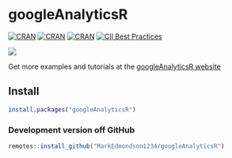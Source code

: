 # googleAnalyticsR

[![CRAN](http://www.r-pkg.org/badges/version/googleAnalyticsR)](https://cran.r-project.org/package=googleAnalyticsR)
[![CRAN](https://cranlogs.r-pkg.org/badges/grand-total/googleAnalyticsR)](https://cranlogs.r-pkg.org/badges/grand-total/googleAnalyticsR)
[![CRAN](https://cranlogs.r-pkg.org/badges/googleAnalyticsR)](https://cranlogs.r-pkg.org/badges/googleAnalyticsR)
[![CII Best Practices](https://bestpractices.coreinfrastructure.org/projects/2025/badge)](https://bestpractices.coreinfrastructure.org/projects/2025)

![](https://raw.githubusercontent.com/MarkEdmondson1234/googleAnalyticsR/master/inst/hexlogo/hex.png)

Get more examples and tutorials at the [googleAnalyticsR website](https://8-bit-sheep.com/googleAnalyticsR/)

## Install

```r
install.packages("googleAnalyticsR")
```

### Development version off GitHub

```r
remotes::install_github("MarkEdmondson1234/googleAnalyticsR")
```
